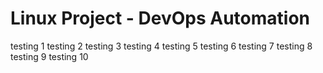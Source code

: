 # Linux Project - DevOps Automation
testing 1
testing 2
testing 3
testing 4
testing 5
testing 6
testing 7
testing 8
testing 9
testing 10
